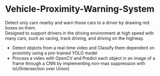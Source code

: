 # Vehicle-Proximity-Warning-System
Detect only cars nearby and warn those cars to a driver by drawing red boxes on them. <br> Designed to support drivers in the driving environment at high speed with many cars, such as racing, track driving, and driving on the highway.
<br>
- Detect objects from a real-time video and Classify them dependent on proximity using a pre-trained YOLO model
- Process a video with OpenCV and Predict each object in an image of a frame through a CNN by implementing non-max suppression with IoU(Intersection over Union)
